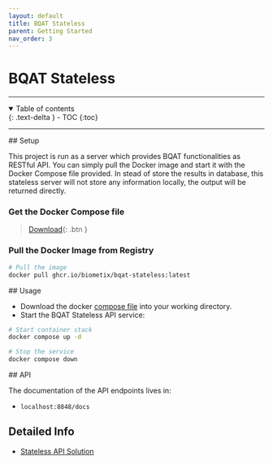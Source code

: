 ```yaml
---
layout: default
title: BQAT Stateless
parent: Getting Started
nav_order: 3
---
```


# BQAT Stateless

---
<details open markdown="block">
  <summary>
    Table of contents
  </summary>
  {: .text-delta }
- TOC
{:toc}
</details>

---

<a name="setup">
## Setup

This project is run as a server which provides BQAT functionalities as RESTful API. You can simply pull the Docker image and start it with the Docker Compose file provided. In stead of store the results in database, this stateless server will not store any information locally, the output will be returned directly.

### Get the Docker Compose file

> [Download](https://raw.githubusercontent.com/Biometix/bqat-stateless/main/compose.yaml){: .btn }

### Pull the Docker Image from Registry

``` sh
# Pull the image
docker pull ghcr.io/biometix/bqat-stateless:latest
```

<!-- ### _Or_ Build the Image Locally

``` sh
# Clone the repo
git clone https://github.com/Biometix/bqat-stateless.git

# Build the image
docker compose build
``` -->

<a name="usage">
## Usage

+ Download the docker [compose file](https://raw.githubusercontent.com/Biometix/bqat-stateless/main/compose.yaml) into your working directory.
+ Start the BQAT Stateless API service:

``` sh
# Start container stack
docker compose up -d

# Stop the service
docker compose down
```
<a name="api">
## API

The documentation of the API endpoints lives in:

* `localhost:8848/docs`


## Detailed Info
+ [Stateless API Solution](https://biometix.github.io/solutions/stateless.html)
